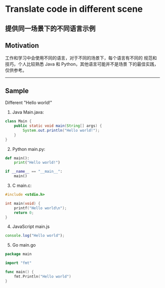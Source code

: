 # Translate code in different scene
提供同一场景下的不同语言示例
---

## Motivation
工作和学习中会使用不同的语言，对于不同的场景下，每个语言有不同的
规范和技巧，个人比较熟悉 Java 和 Python，其他语言可能并不是场景
下的最佳实践，仅供参考。

---

## Sample
Different "Hello world!"
1. Java
Main.java:
```Java
class Main {
    public static void main(String[] args) {
        System.out.println("Hello world!");
    }
}
```

2. Python
main.py:
```Python
def main():
    print("Hello world!")

if __name__ == "__main__":
    main() 
```

3. C
main.c:
```C
#include <stdio.h>

int main(void) {
    printf("Hello world\n");
    return 0;
}
```

4. JavaScript
main.js
```JavaScript
console.log("Hello world");
```

5. Go
main.go
```Go
package main

import "fmt"

func main() {
    fmt.Println("Hello world")
}
```
